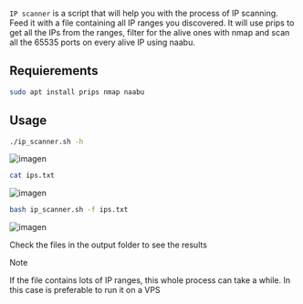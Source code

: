 `IP scanner` is a script that will help you with the process of IP scanning. Feed it with a file containing all IP ranges you discovered. It will use prips to get all the IPs from the ranges, filter for the alive ones with nmap and scan all the 65535 ports on every alive IP using naabu.

## Requierements

```sh
sudo apt install prips nmap naabu
```


## Usage

```sh
./ip_scanner.sh -h
```
![imagen](https://github.com/user-attachments/assets/b686ed12-313f-488f-ae04-fe32e9fb2b6f)

```sh
cat ips.txt
```
![imagen](https://github.com/user-attachments/assets/5df70c27-7acd-47b7-8c40-e8f462e29bef)


```sh
bash ip_scanner.sh -f ips.txt
```
![imagen](https://github.com/user-attachments/assets/0c8b0428-0b56-47b3-931c-aaaf4f492e73)


Check the files in the output folder to see the results

>[!Note]
If the file contains lots of IP ranges, this whole process can take a while. In this case is preferable to run it on a VPS
